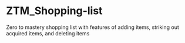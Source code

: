 # ZTM_Shopping-list
Zero to mastery shopping list with features of adding items, striking out acquired items, and deleting items
